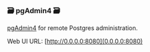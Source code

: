 ### 🗃️ pgAdmin4 🗃️

[pgAdmin4](https://github.com/postgres/pgadmin4) for remote Postgres administration.

Web UI URL: [http://0.0.0.0:8080](0.0.0.0:8080)
